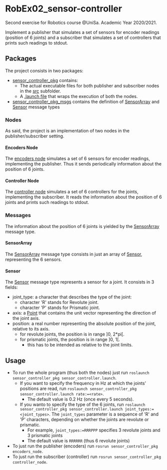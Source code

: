 # RobEx02_sensor-controller

Second exercise for Robotics course @UniSa. Academic Year 2020/2021.

Implement a publisher that simulates a set of sensors for encoder readings (position of 6 joints) and a subscriber that simulates a set of controllers that prints such readings to stdout.

## Packages

The project consists in two packages:

* [sensor_controller_pkg](https://github.com/Robotics2020/RobEx02_sensor-controller/tree/master/sensor_controller_pkg) contains:
  * The actual executable files for both publisher and subscriber nodes in the [src](https://github.com/Robotics2020/RobEx02_sensor-controller/tree/master/sensor_controller_pkg/src) subfolder.
  * A [.launch file](https://github.com/Robotics2020/RobEx02_sensor-controller/tree/master/sensor_controller_pkg/launch/sensor_controller.launch) that wraps the execution of both the nodes.
* [sensor_controller_pkg_msgs](https://github.com/Robotics2020/RobEx02_sensor-controller/tree/master/sensor_controller_pkg_msgs) contains the definition of [SensorArray](https://github.com/Robotics2020/RobEx02_sensor-controller/tree/master/sensor_controller_pkg_msgs/msg/SensorArray.msg) and [Sensor](https://github.com/Robotics2020/RobEx02_sensor-controller/tree/master/sensor_controller_pkg_msgs/msg/Sensor.msg) message types

### Nodes

As said, the project is an implementation of two nodes in the publisher/subscriber setting.

#### Encoders Node

The [encoders node](https://github.com/Robotics2020/RobEx02_sensor-controller/tree/master/sensor_controller_pkg/src/encoders_node/main.py) simulates a set of 6 sensors for encoder readings, implementing the publisher. Thus it sends periodically information about the position of 6 joints.

#### Controller Node

The [controller node](https://github.com/Robotics2020/RobEx02_sensor-controller/tree/master/sensor_controller_pkg/src/controller_node/main.py) simulates a set of 6 controllers for the joints, implementing the subscriber. It reads the information about the position of 6 joints and prints such readings to stdout.

### Messages

The information about the position of 6 joints is yielded by the [SensorArray](https://github.com/Robotics2020/RobEx02_sensor-controller/tree/master/sensor_controller_pkg_msgs/msg/SensorArray.msg) message type.

#### SensorArray

The [SensorArray](https://github.com/Robotics2020/RobEx02_sensor-controller/tree/master/sensor_controller_pkg_msgs/msg/SensorArray.msg) message type consists in just an array of [Sensor](https://github.com/Robotics2020/RobEx02_sensor-controller/tree/master/sensor_controller_pkg_msgs/msg/Sensor.msg), representing the 6 sensors.

#### Sensor

The [Sensor](https://github.com/Robotics2020/RobEx02_sensor-controller/tree/master/sensor_controller_pkg_msgs/msg/Sensor.msg) message type represents a sensor for a joint. It consists in 3 fields:

* joint_type: a character that describes the type of the joint:
  * character 'R' stands for Revolute joint.
  * character 'P' stands for Prismatic joint.
* axis: a [Point](http://docs.ros.org/en/melodic/api/geometry_msgs/html/msg/Point.html) that contains the unit vector representing the direction of the joint axis.
* position: a real number representing the absolute position of the joint, relative to its axis.
  * for revolute joints, the position is in range ]0, 2*pi[.
  * for prismatic joints, the position is in range ]0, 1[.
    * this has to be intended as relative to the joint limits.

## Usage

* To run the whole program (thus both the nodes) just run `roslaunch sensor_controller_pkg sensor_controller.launch`.
  * If you want to specify the frequency in Hz at which the joints' positions are read, run `roslaunch sensor_controller_pkg sensor_controller.launch rate:=<rate>`.
    * The default value is 0.2 Hz (once every 5 seconds).
  * If you wanto to specify the type of the 6 joints, run `roslaunch sensor_controller_pkg sensor_controller.launch joint_types:=<joint_types>`. The `joint_types` parameter is a sequence of 'R' and 'P' characters, depending on whether the joints are revolute or prismatic.
    * For example, `joint_types:=RRRPPP` specifies 3 revolute joints and 3 prismatic joints
    * The default value is `RRRRRR` (thus 6 revolute joints)
* To just run the publisher (encoders) run `rosrun sensor_controller_pkg encoders_node`.
* To just run the subscriber (controller) run `rosrun sensor_controller_pkg controller_node`.

